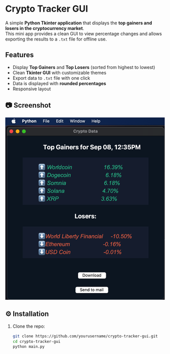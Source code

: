 # Crypto Tracker GUI

A simple **Python Tkinter application** that displays the **top gainers and losers in the cryptocurrency market**.  
This mini app provides a clean GUI to view percentage changes and allows exporting the results to a `.txt` file for offline use.  


## Features
- Display **Top Gainers** and **Top Losers** (sorted from highest to lowest)
- Clean **Tkinter GUI** with customizable themes
- Export data to `.txt` file with one click
- Data is displayed with **rounded percentages**
- Responsive layout


## 📷 Screenshot
![App screenshot](https://github.com/Toyontewo/crypto-tracker-gui/blob/main/cp_img.png)


## ⚙️ Installation
1. Clone the repo:
   ```bash
   git clone https://github.com/yourusername/crypto-tracker-gui.git
   cd crypto-tracker-gui
   python main.py


